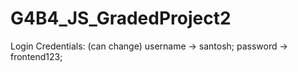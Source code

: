 # G4B4_JS_GradedProject2

Login Credentials: (can change)
username -> santosh;
password -> frontend123;
